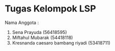 # Tugas Kelompok LSP
Nama Anggota :
1. Sena Prayuda (56418595)
2. Miftahul Mubarak (54418118)
3. Kresnanda caesaro bambang riyadi (53418711)
